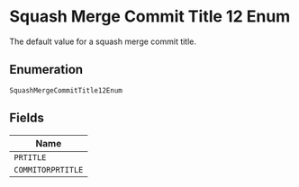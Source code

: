 
# Squash Merge Commit Title 12 Enum

The default value for a squash merge commit title.

## Enumeration

`SquashMergeCommitTitle12Enum`

## Fields

| Name |
|  --- |
| `PRTITLE` |
| `COMMITORPRTITLE` |

